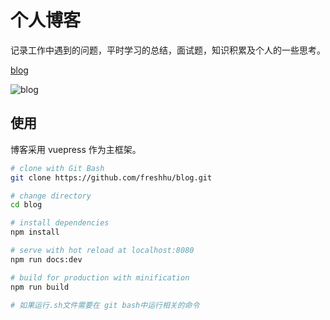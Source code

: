 <!--
 * @Author: jiangnan
 * @Email: hujiangnan@hatech.com.cn
 * @Date: 2021-11-07 21:32:32
 * @LastEditors: jiangnan
 * @LastEditTime: 2021-11-08 10:31:50
 * @Describle: 描述
-->


# 个人博客

记录工作中遇到的问题，平时学习的总结，面试题，知识积累及个人的一些思考。

[blog](https://freshhu.github.io/blog/)

![blog](https://freshhu.github.io/blog/blog.png)

## 使用

博客采用 vuepress 作为主框架。

```sh
# clone with Git Bash
git clone https://github.com/freshhu/blog.git

# change directory
cd blog

# install dependencies
npm install

# serve with hot reload at localhost:8080
npm run docs:dev

# build for production with minification
npm run build

# 如果运行.sh文件需要在 git bash中运行相关的命令

```